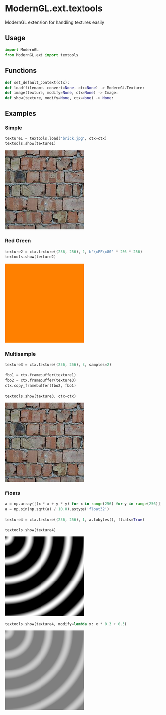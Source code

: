 # ModernGL.ext.textools

ModernGL extension for handling textures easily

## Usage

```python
import ModernGL
from ModernGL.ext import textools
```

## Functions

```python
def set_default_context(ctx):
def load(filename, convert=None, ctx=None) -> ModernGL.Texture:
def image(texture, modify=None, ctx=None) -> Image:
def show(texture, modify=None, ctx=None) -> None:
```

## Examples

### Simple

```python
texture1 = textools.load('brick.jpg', ctx=ctx)
textools.show(texture1)
```

![Simple](.github/output1.jpg)

### Red Green

```python
texture2 = ctx.texture((256, 256), 2, b'\xFF\x80' * 256 * 256)
textools.show(texture2)
```

![Red Green](.github/output2.png)

### Multisample

```python
texture3 = ctx.texture((256, 256), 3, samples=2)

fbo1 = ctx.framebuffer(texture1)
fbo2 = ctx.framebuffer(texture3)
ctx.copy_framebuffer(fbo2, fbo1)

textools.show(texture3, ctx=ctx)
```

![Multisample](.github/output3.jpg)

### Floats

```python
a = np.array([(x * x + y * y) for x in range(256) for y in range(256)])
a = np.sin(np.sqrt(a) / 10.0).astype('float32')

texture4 = ctx.texture((256, 256), 1, a.tobytes(), floats=True)

textools.show(texture4)
```

![Floats 1](.github/output4.png)

```python
textools.show(texture4, modify=lambda x: x * 0.3 + 0.5)
```

![Floats 2](.github/output5.png)